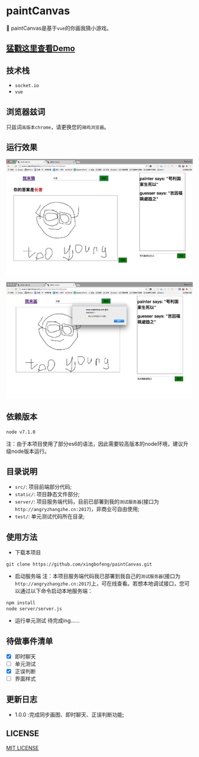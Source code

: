 # paintCanvas

:art: paintCanvas是基于`vue`的你画我猜小游戏。

## [猛戳这里查看Demo](http://www.xingbofeng.com/paintCanvas/index.html#/paint)
## 技术栈
* `socket.io`
* `vue`

## 浏览器兹词
只兹词`高版本chrome`，请更换您的`辣鸡浏览器`。
## 运行效果
![image](paint.jpg)

![image](guess.jpg)
## 依赖版本
`node v7.1.0`

注：由于本项目使用了部分es6的语法，因此需要较高版本的node环境，建议升级node版本运行。

## 目录说明
- `src/`: 项目前端部分代码;
- `static/`: 项目静态文件部分;
- `server/`: 项目服务端代码，目前已部署到我的`测试服务器`(接口为`http://angryzhangzhe.cn:2017`)，非商业可自由使用;
- `test/`: 单元测试代码所在目录;

## 使用方法
* 下载本项目
```
git clone https://github.com/xingbofeng/paintCanvas.git
```

* 启动服务端
注：本项目服务端代码我已部署到我自己的`测试服务器`(接口为`http://angryzhangzhe.cn:2017`)上，可在线查看。若想本地调试接口，您可以通过以下命令启动本地服务端：
```
npm install
node server/server.js
```

* 运行单元测试
待完成ing......

## 待做事件清单
- [x] 即时聊天
- [ ] 单元测试
- [x] 正误判断
- [ ] 界面样式

## 更新日志
* 1.0.0 :完成同步画图、即时聊天、正误判断功能;

## LICENSE
[MIT LICENSE](./LICENSE)
